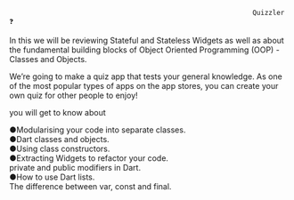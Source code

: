                                                                  Quizzler ❓

In this we will be reviewing Stateful and Stateless Widgets as well as about the fundamental building blocks of Object Oriented Programming (OOP) - Classes and Objects.</br>


We’re going to make a quiz app that tests your general knowledge. As one of the most popular types of apps on the app stores, you can create your own quiz for other people to enjoy!</br>

you will get to know about </br>

●Modularising your code into separate classes.</br>
●Dart classes and objects.</br>
●Using class constructors.</br>
●Extracting Widgets to refactor your code.</br>
private and public modifiers in Dart.</br>
●How to use Dart lists.</br>
The difference between var, const and final.</br>
